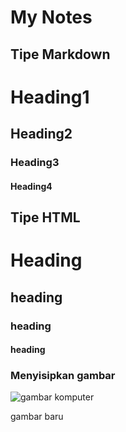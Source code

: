 # My Notes

## Tipe Markdown

# Heading1
## Heading2
### Heading3
#### Heading4

## Tipe HTML

<h1>Heading</h1>

<h2>heading</h2>

<h3>heading</h3>

<h4>heading</h4>

### Menyisipkan gambar



![gambar komputer](https://assets.pcmag.com/media/images/419372-apple-macbook-2016.jpg?width=740&height=416)

gambar baru